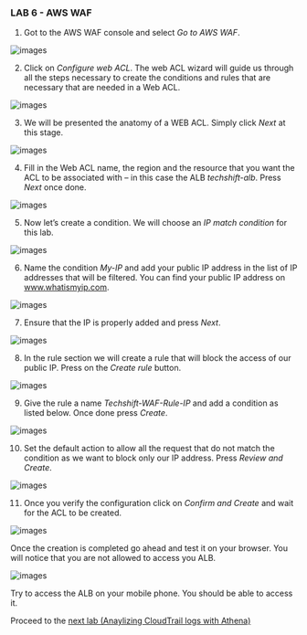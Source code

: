 ### LAB 6 - AWS WAF

1)  Got to the AWS WAF console and select *Go to AWS WAF*.

![images](images/0364236d876a9d7f3448dc62b86b5a07.png)

2)  Click on *Configure web ACL*. The web ACL wizard will guide us through all
    the steps necessary to create the conditions and rules that are necessary
    that are needed in a Web ACL.

![images](images/6315d88b580feadaf3cbbe2a43c17b82.png)

3)  We will be presented the anatomy of a WEB ACL. Simply click *Next* at this
    stage.

![images](images/18a87f164555d20752e840e0974af67e.png)

4)  Fill in the Web ACL name, the region and the resource that you want the ACL
    to be associated with – in this case the ALB *techshift-alb*. Press *Next*
    once done.

![images](images/5df84e853387b8b00940119da16eea28.png)

5)  Now let’s create a condition. We will choose an *IP match condition* for
    this lab.

![images](images/c970cadfe67cb2279be629bef1a1d31d.png)

6)  Name the condition *My-IP* and add your public IP address in the list of IP
    addresses that will be filtered. You can find your public IP address on
    www.whatismyip.com.

![images](images/9e8707db1c7a1f607e0effbf66d13e8e.png)

7)  Ensure that the IP is properly added and press *Next*.

![images](images/8def2e31fdfdfa4262dc646bd5277499.png)

8)  In the rule section we will create a rule that will block the access of our
    public IP. Press on the *Create rule* button.

![images](images/580e92e0b6204a519b4a22fbcf67c850.png)

9)  Give the rule a name *Techshift-WAF-Rule-IP* and add a condition as listed
    below. Once done press *Create*.

![images](images/c68329c50ff322eb1bf657420262307e.png)

10)  Set the default action to allow all the request that do not match the
    condition as we want to block only our IP address. Press *Review and
    Create*.

![images](images/9b432e566aa0e1564d17a866d3017500.png)

11)  Once you verify the configuration click on *Confirm and Create* and wait for
    the ACL to be created.

![images](images/19ba22269e689a702d8adae366839f48.png)

Once the creation is completed go ahead and test it on your browser. You will
notice that you are not allowed to access you ALB.

![images](images/7205543d7b9f5e8b063fbe3a4b715446.png)

Try to access the ALB on your mobile phone. You should be able to access it.

Proceed to the [next lab (Anaylizing CloudTrail logs with Athena)](../07-CT-Athena-Lab/README.md)
